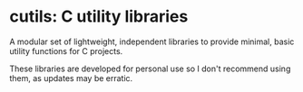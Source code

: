# cutils: C utility libraries

A modular set of lightweight, independent libraries to provide minimal, basic utility functions for C projects.

These libraries are developed for personal use so I don't recommend using them, as updates may be erratic.
